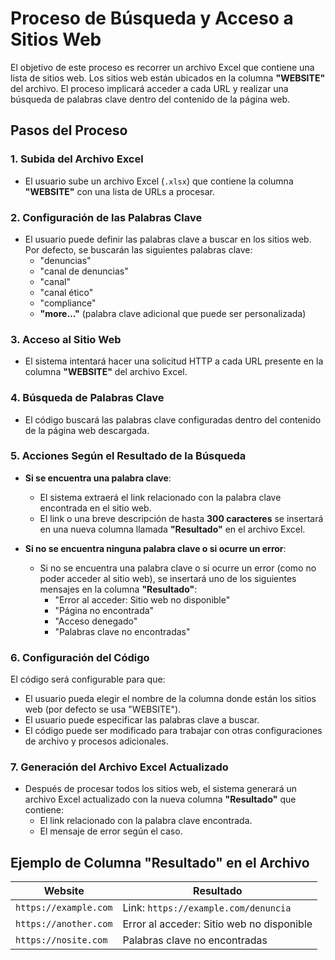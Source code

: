 # Proceso de Búsqueda y Acceso a Sitios Web

El objetivo de este proceso es recorrer un archivo Excel que contiene una lista de sitios web. Los sitios web están ubicados en la columna **"WEBSITE"** del archivo. El proceso implicará acceder a cada URL y realizar una búsqueda de palabras clave dentro del contenido de la página web.

## Pasos del Proceso

### 1. Subida del Archivo Excel
- El usuario sube un archivo Excel (`.xlsx`) que contiene la columna **"WEBSITE"** con una lista de URLs a procesar.
  
### 2. Configuración de las Palabras Clave
- El usuario puede definir las palabras clave a buscar en los sitios web. Por defecto, se buscarán las siguientes palabras clave:
  - "denuncias"
  - "canal de denuncias"
  - "canal"
  - "canal ético"
  - "compliance"
  - **"more..."** (palabra clave adicional que puede ser personalizada)
  
### 3. Acceso al Sitio Web
- El sistema intentará hacer una solicitud HTTP a cada URL presente en la columna **"WEBSITE"** del archivo Excel.
  
### 4. Búsqueda de Palabras Clave
- El código buscará las palabras clave configuradas dentro del contenido de la página web descargada.
  
### 5. Acciones Según el Resultado de la Búsqueda
- **Si se encuentra una palabra clave**:
  - El sistema extraerá el link relacionado con la palabra clave encontrada en el sitio web.
  - El link o una breve descripción de hasta **300 caracteres** se insertará en una nueva columna llamada **"Resultado"** en el archivo Excel.
  
- **Si no se encuentra ninguna palabra clave o si ocurre un error**:
  - Si no se encuentra una palabra clave o si ocurre un error (como no poder acceder al sitio web), se insertará uno de los siguientes mensajes en la columna **"Resultado"**:
    - "Error al acceder: Sitio web no disponible"
    - "Página no encontrada"
    - "Acceso denegado"
    - "Palabras clave no encontradas"
  
### 6. Configuración del Código
El código será configurable para que:
- El usuario pueda elegir el nombre de la columna donde están los sitios web (por defecto se usa "WEBSITE").
- El usuario puede especificar las palabras clave a buscar.
- El código puede ser modificado para trabajar con otras configuraciones de archivo y procesos adicionales.

### 7. Generación del Archivo Excel Actualizado
- Después de procesar todos los sitios web, el sistema generará un archivo Excel actualizado con la nueva columna **"Resultado"** que contiene:
  - El link relacionado con la palabra clave encontrada.
  - El mensaje de error según el caso.

## Ejemplo de Columna "Resultado" en el Archivo

| **Website**             | **Resultado**                           |
|-------------------------|-----------------------------------------|
| `https://example.com`    | Link: `https://example.com/denuncia`    |
| `https://another.com`    | Error al acceder: Sitio web no disponible |
| `https://nosite.com`     | Palabras clave no encontradas        
